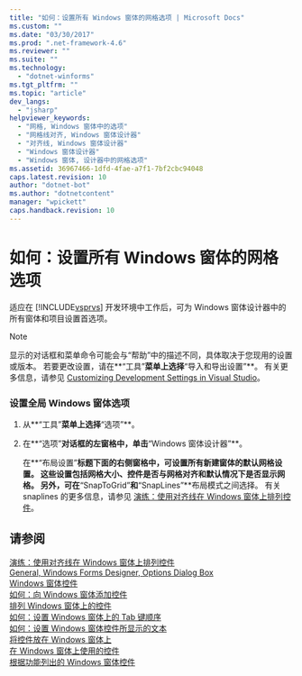 ```yaml
---
title: "如何：设置所有 Windows 窗体的网格选项 | Microsoft Docs"
ms.custom: ""
ms.date: "03/30/2017"
ms.prod: ".net-framework-4.6"
ms.reviewer: ""
ms.suite: ""
ms.technology: 
  - "dotnet-winforms"
ms.tgt_pltfrm: ""
ms.topic: "article"
dev_langs: 
  - "jsharp"
helpviewer_keywords: 
  - "网格, Windows 窗体中的选项"
  - "网格线对齐, Windows 窗体设计器"
  - "对齐线, Windows 窗体设计器"
  - "Windows 窗体设计器"
  - "Windows 窗体, 设计器中的网格选项"
ms.assetid: 36967466-1dfd-4fae-a7f1-7bf2cbc94048
caps.latest.revision: 10
author: "dotnet-bot"
ms.author: "dotnetcontent"
manager: "wpickett"
caps.handback.revision: 10
---
```

# 如何：设置所有 Windows 窗体的网格选项
适应在 [!INCLUDE[vsprvs](../../../../includes/vsprvs-md.md)] 开发环境中工作后，可为 Windows 窗体设计器中的所有窗体和项目设置首选项。  
  
> [!NOTE]
>  显示的对话框和菜单命令可能会与“帮助”中的描述不同，具体取决于您现用的设置或版本。  若要更改设置，请在**“工具”**菜单上选择**“导入和导出设置”**。  有关更多信息，请参见 [Customizing Development Settings in Visual Studio](http://msdn.microsoft.com/zh-cn/22c4debb-4e31-47a8-8f19-16f328d7dcd3)。  
  
### 设置全局 Windows 窗体选项  
  
1.  从**“工具”**菜单上选择**“选项”**。  
  
2.  在**“选项”**对话框的左窗格中，单击**“Windows 窗体设计器”**。  
  
     在**“布局设置”**标题下面的右侧窗格中，可设置所有新建窗体的默认网格设置。  这些设置包括网格大小、控件是否与网格对齐和默认情况下是否显示网格。  另外，可在**“SnapToGrid”**和**“SnapLines”**布局模式之间选择。  有关 snaplines 的更多信息，请参见 [演练：使用对齐线在 Windows 窗体上排列控件](../../../../docs/framework/winforms/controls/walkthrough-arranging-controls-on-windows-forms-using-snaplines.md)。  
  
## 请参阅  
 [演练：使用对齐线在 Windows 窗体上排列控件](../../../../docs/framework/winforms/controls/walkthrough-arranging-controls-on-windows-forms-using-snaplines.md)   
 [General, Windows Forms Designer, Options Dialog Box](http://msdn.microsoft.com/zh-cn/8dd170af-72f0-4212-b04b-034ceee92834)   
 [Windows 窗体控件](../../../../docs/framework/winforms/controls/index.md)   
 [如何：向 Windows 窗体添加控件](../../../../docs/framework/winforms/controls/how-to-add-controls-to-windows-forms.md)   
 [排列 Windows 窗体上的控件](../../../../docs/framework/winforms/controls/arranging-controls-on-windows-forms.md)   
 [如何：设置 Windows 窗体上的 Tab 键顺序](../../../../docs/framework/winforms/controls/how-to-set-the-tab-order-on-windows-forms.md)   
 [如何：设置 Windows 窗体控件所显示的文本](../../../../docs/framework/winforms/controls/how-to-set-the-text-displayed-by-a-windows-forms-control.md)   
 [将控件放在 Windows 窗体上](../../../../docs/framework/winforms/controls/putting-controls-on-windows-forms.md)   
 [在 Windows 窗体上使用的控件](../../../../docs/framework/winforms/controls/controls-to-use-on-windows-forms.md)   
 [根据功能列出的 Windows 窗体控件](../../../../docs/framework/winforms/controls/windows-forms-controls-by-function.md)